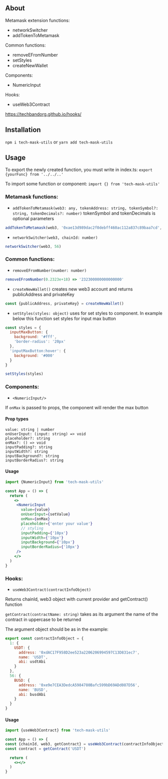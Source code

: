 ## About
Metamask extension functions:
- networkSwitcher
- addTokenToMetamask

Common functions:
- removeEFromNumber
- setStyles
- createNewWallet

Components:
- NumericInput

Hooks:
- useWeb3Contract

https://techbandorg.github.io/hooks/

## Installation
`npm i tech-mask-utils` or `yarn add tech-mask-utils`

## Usage

To export the newly created function, you must write in index.ts:
`export {yourFunc} from '../../..'`

To import some function or component:
`import {} from 'tech-mask-utils'`

### Metamask functions:

* `addTokenToMetamask(web3: any, tokenAddress: string, tokenSymbol?: string, tokenDecimals?: number)`
tokenSymbol and tokenDecimals is optional parameters
```js
addTokenToMetamask(web3, '0xae13d989dac2f0debff460ac112a837c89baa7cd', 'BNB', 18)
```

* `networkSwitcher(web3, chainId: number)`
```js
networkSwitcher(web3, 56)
```
### Common functions:

* `removeEFromNumber(number: number)`
```js
removeEFromNumber(0.2323e+18) => '232300000000000000'
```

* `createNewWallet()` creates new web3 account and returns publicAddress and privateKey
```js
const {publicAddress, privateKey} = createNewWallet()
```

* `setStyles(styles: object)` uses for set styles to component. In example below this function set styles for input max button

```js
const styles = {
  inputMaxButton: {
    background: '#fff',
    'border-radius': '20px'
  },
  'inputMaxButton:hover': {
    background: '#000'
  }
}

setStyles(styles)
```
### Components:
* `<NumericInput/>`

If `onMax` is passed to props, the component will render the max button

#### Prop types

```
value: string | number
onUserInput: (input: string) => void
placeholder?: string
onMax?: () => void
inputPadding?: string
inputWidth?: string
inputBackground?: string
inputBorderRadius?: string
```

#### Usage

```jsx
import {NumericInput} from 'tech-mask-utils'

const App = () => {
  return (
    <>
     <NumericInput 
       value={value}
       onUserInput={setValue}
       onMax={onMax}
       placeholder={'enter your value'}
       // styling
       inputPadding={'10px'}
       inputWidth={'10px'}
       inputBackground={'10px'}
       inputBorderRadius={'10px'}
     />
    </>
  )
}
```

### Hooks:

* `useWeb3Contract(contractInfoObject)`

Returns chainId, web3 object with current provider and getContract() function

`getContract(contractName: string)`
takes as its argument the name of the contract in uppercase to be returned

The argument object should be as in the example:

```js
export const contractInfoObject = {
  1: {
    USDT: {
      address: '0xdAC17F958D2ee523a2206206994597C13D831ec7',
      name: 'USDT',
      abi: usdtAbi
    }
  },
  56: {
    BUSD: {
      address: '0xe9e7CEA3DedcA5984780Bafc599bD69ADd087D56',
      name: 'BUSD',
      abi: busdAbi
    }
  }
}
```
#### Usage
```jsx
import {useWeb3Contract} from 'tech-mask-utils'

const App = () => {
const {chainId, web3, getContract} = useWeb3Contract(contractInfoObject)
const contract = getContract('USDT')

  return (
    <></>
  )
}
```

